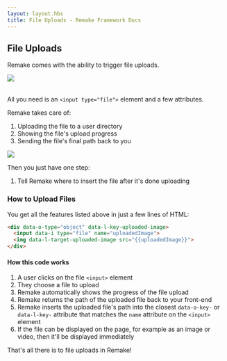 ```yaml
---
layout: layout.hbs
title: File Uploads - Remake Framework Docs
---
```


## File Uploads

Remake comes with the ability to trigger file uploads.

<div style="max-width: 480px; margin-bottom: 2rem;">
  <img src="/static/images/uploading-mockup-final.png">
</div>

All you need is an `<input type="file">` element and a few attributes.

Remake takes care of:

1. Uploading the file to a user directory
2. Showing the file's upload progress
3. Sending the file's final path back to you

<div style="max-width: 320px;">
  <img src="/static/images/file-upload-progress.png">
</div>

Then you just have one step:

1. Tell Remake where to insert the file after it's done uploading

### How to Upload Files

You get all the features listed above in just a few lines of HTML:

```html
<div data-o-type="object" data-l-key-uploaded-image>
  <input data-i type="file" name="uploadedImage">
  <img data-l-target-uploaded-image src="{{uploadedImage}}">
</div>
```

#### How this code works

1. A user clicks on the file `<input>` element
2. They choose a file to upload
3. Remake automatically shows the progress of the file upload
4. Remake returns the path of the uploaded file back to your front-end
5. Remake inserts the uploaded file's path into the closest `data-o-key-` or `data-l-key-` attribute that matches the `name` attribute on the `<input>` element
6. If the file can be displayed on the page, for example as an image or video, then it'll be displayed immediately

That's all there is to file uploads in Remake!

